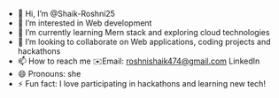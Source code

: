 - 👋 Hi, I’m @Shaik-Roshni25
- 👀 I’m interested in Web development 
- 🌱 I’m currently learning Mern stack and exploring cloud technologies 
- 💞️ I’m looking to collaborate on Web applications, coding projects and hackathons
- 📫 How to reach me ✉️Email: roshnishaik474@gmail.com LinkedIn
- 😄 Pronouns: she
- ⚡ Fun fact: I love participating in hackathons and learning new tech!
